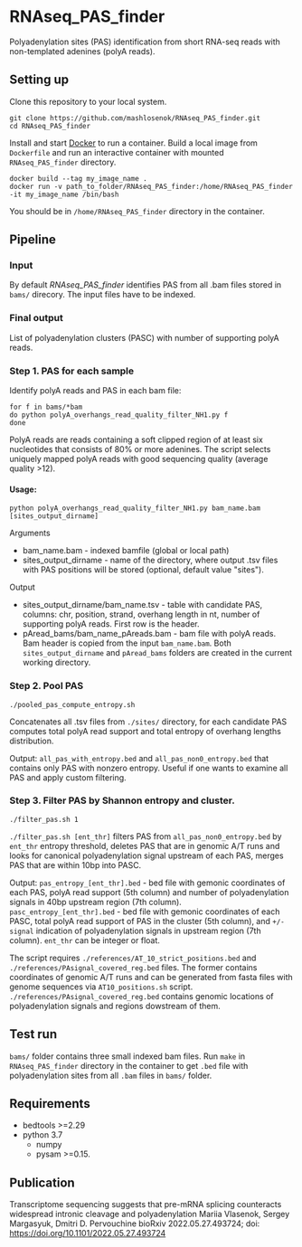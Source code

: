 # RNAseq_PAS_finder
Polyadenylation sites (PAS) identification from short RNA-seq reads with non-templated adenines (polyA reads).

## Setting up

Clone this repository to your local system.
```
git clone https://github.com/mashlosenok/RNAseq_PAS_finder.git
cd RNAseq_PAS_finder
```
Install and start [Docker](https://docs.docker.com/get-docker/) to run a container. 
Build a local image from `Dockerfile` and run an interactive container with mounted `RNAseq_PAS_finder` directory.
```
docker build --tag my_image_name .
docker run -v path_to_folder/RNAseq_PAS_finder:/home/RNAseq_PAS_finder -it my_image_name /bin/bash
```
You should be in `/home/RNAseq_PAS_finder` directory in the container. 

## Pipeline

### Input
By default *RNAseq_PAS_finder* identifies PAS from all .bam files stored in `bams/` direcory. The input files have to be indexed.

### Final output
List of polyadenylation clusters (PASC) with number of supporting polyA reads.

### Step 1. PAS for each sample

Identify polyA reads and PAS in each bam file:
```
for f in bams/*bam
do python polyA_overhangs_read_quality_filter_NH1.py f 
done
```
PolyA reads are reads containing a soft clipped region of at least six nucleotides that consists of 80% or more adenines. The script selects uniquely mapped polyA reads with good sequencing quality (average quality >12).

#### Usage:
`python polyA_overhangs_read_quality_filter_NH1.py bam_name.bam [sites_output_dirname]` 

Arguments
- bam_name.bam - indexed bamfile (global or local path)
- sites_output_dirname - name of the directory, where output .tsv files with PAS positions will be stored (optional, default value "sites").

Output
- sites_output_dirname/bam_name.tsv - table with candidate PAS, columns: chr, position, strand, overhang length in nt, number of supporting polyA reads. First row is the header.
- pAread_bams/bam_name_pAreads.bam - bam file with polyA reads. Bam header is copied from the input `bam_name.bam`. 
Both `sites_output_dirname` and `pAread_bams` folders are created in the current working directory. 

### Step 2. Pool PAS

```
./pooled_pas_compute_entropy.sh
```
Concatenates all .tsv files from `./sites/` directory, for each candidate PAS computes total polyA read support and total entropy of overhang lengths distribution. 

Output:
`all_pas_with_entropy.bed` and `all_pas_non0_entropy.bed` that contains only PAS with nonzero entropy. Useful if one wants to examine all PAS and apply custom filtering.

### Step 3. Filter PAS by Shannon entropy and cluster.

```
./filter_pas.sh 1
```

`./filter_pas.sh [ent_thr]` filters PAS from `all_pas_non0_entropy.bed` by `ent_thr` entropy threshold, deletes PAS that are in genomic A/T runs and looks for canonical polyadenylation signal upstream of each PAS, merges PAS that are within 10bp into PASC. 

Output: 
`pas_entropy_[ent_thr].bed` - bed file with gemonic coordinates of each PAS, polyA read support (5th column) and number of polyadenylation signals in 40bp upstream region (7th column).  
`pasc_entropy_[ent_thr].bed` - bed file with gemonic coordinates of each PASC, total polyA read support of PAS in the cluster (5th column), and `+/-signal` indication of polyadenylation signals in upstream region (7th column).
`ent_thr` can be integer or float. 

The script requires `./references/AT_10_strict_positions.bed` and `./references/PAsignal_covered_reg.bed` files. The former contains coordinates of genomic A/T runs and can be generated from fasta files with genome sequences via `AT10_positions.sh` script. `./references/PAsignal_covered_reg.bed` contains genomic locations of polyadenylation signals and regions dowstream of them.  

## Test run
`bams/` folder contains three small indexed bam files. Run `make` in `RNAseq_PAS_finder` directory in the container to get `.bed` file with polyadenylation sites from all `.bam` files in `bams/` folder.

## Requirements 
- bedtools >=2.29
- python 3.7
  - numpy 
  - pysam >=0.15.

## Publication
 Transcriptome sequencing suggests that pre-mRNA splicing counteracts widespread intronic cleavage and polyadenylation
Mariia Vlasenok, Sergey Margasyuk, Dmitri D. Pervouchine
bioRxiv 2022.05.27.493724; doi: https://doi.org/10.1101/2022.05.27.493724 
